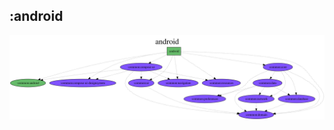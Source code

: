 ## :android

<img src="../resources/dependency_graphs/android-project-dependency-graph-multiplatform-projects.svg">